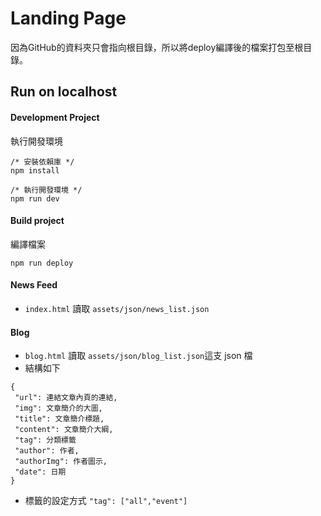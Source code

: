 # Landing Page
 
 因為GitHub的資料夾只會指向根目錄，所以將deploy編譯後的檔案打包至根目錄。

## Run on localhost

#### Development Project
執行開發環境

```
/* 安裝依賴庫 */
npm install

/* 執行開發環境 */
npm run dev
```

#### Build project
編譯檔案
```
npm run deploy
```
#### News Feed
- `index.html` 讀取 `assets/json/news_list.json`

#### Blog
 - `blog.html` 讀取 `assets/json/blog_list.json`這支 json 檔
 - 結構如下
 ```
{
  "url": 連結文章內頁的連結,
  "img": 文章簡介的大圖,
  "title": 文章簡介標題,
  "content": 文章簡介大綱,
  "tag": 分類標籤
  "author": 作者,
  "authorImg": 作者圖示,
  "date": 日期
}
 ```
 - 標籤的設定方式 `"tag": ["all","event"]`